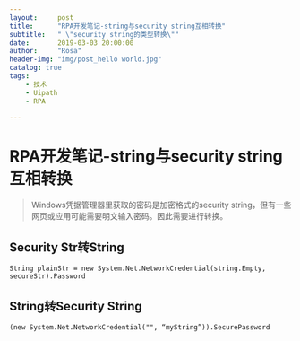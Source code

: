 ```yaml
---
layout:     post
title:      "RPA开发笔记-string与security string互相转换"
subtitle:   " \"security string的类型转换\""
date:       2019-03-03 20:00:00
author:     "Rosa"
header-img: "img/post_hello world.jpg"
catalog: true
tags:
    - 技术
    - Uipath
    - RPA

---
```



# RPA开发笔记-string与security string互相转换
>Windows凭据管理器里获取的密码是加密格式的security string，但有一些网页或应用可能需要明文输入密码。因此需要进行转换。

## Security Str转String
```
String plainStr = new System.Net.NetworkCredential(string.Empty, secureStr).Password
```
## String转Security String
```
(new System.Net.NetworkCredential("", “myString”)).SecurePassword
```